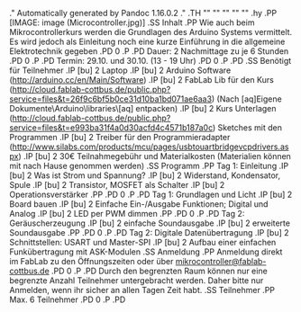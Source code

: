 .\" Automatically generated by Pandoc 1.16.0.2
.\"
.TH "" "" "" "" ""
.hy
.PP
[IMAGE: image (Microcontroller.jpg)]
.SS Inhalt
.PP
Wie auch beim Mikrocontrollerkurs werden die Grundlagen des Arduino
Systems vermittelt.
Es wird jedoch als Einleitung noch eine kurze Einführung in die
allgemeine Elektrotechnik gegeben
.PD 0
.P
.PD
Dauer: 2 Nachmittage zu je 6 Stunden
.PD 0
.P
.PD
Termin: 29.10.
und 30.10.
(13 \- 19 Uhr)
.PD 0
.P
.PD
.SS Benötigt für Teilnehmer
.IP \[bu] 2
Laptop
.IP \[bu] 2
Arduino Software (http://arduino.cc/en/Main/Software)
.IP \[bu] 2
FabLab Lib für den
Kurs (http://cloud.fablab-cottbus.de/public.php?service=files&t=26f9c6bf5b0ce31d10ba1bd071ae6aa3)
(Nach \[aq]Eigene Dokumente\\Arduino\\libraries\\\[aq] entpacken)
.IP \[bu] 2
Kurs
Unterlagen (http://cloud.fablab-cottbus.de/public.php?service=files&t=e993ba31f4a0d30acfd4c4571b187a0c)
Sketches mit den Programmen
.IP \[bu] 2
Treiber für den
Programmieradapter (http://www.silabs.com/products/mcu/pages/usbtouartbridgevcpdrivers.aspx)
.IP \[bu] 2
30€ Teilnahmegebühr und Materialkosten (Materialien können mit nach
Hause genommen werden)
.SS Programm
.PP
Tag 1: Einleitung
.IP \[bu] 2
Was ist Strom und Spannung?
.IP \[bu] 2
Widerstand, Kondensator, Spule
.IP \[bu] 2
Transistor, MOSFET als Schalter
.IP \[bu] 2
Operationsverstärker
.PP
.PD 0
.P
.PD
Tag 1: Grundlagen und Licht
.IP \[bu] 2
Board bauen
.IP \[bu] 2
Einfache Ein\-/Ausgabe Funktionen; Digital und Analog
.IP \[bu] 2
LED per PWM dimmen
.PP
.PD 0
.P
.PD
Tag 2: Geräuscherzeugung
.IP \[bu] 2
einfache Soundausgabe
.IP \[bu] 2
erweiterte Soundausgabe
.PP
.PD 0
.P
.PD
Tag 2: Digitale Datenübertragung
.IP \[bu] 2
Schnittstellen: USART und Master\-SPI
.IP \[bu] 2
Aufbau einer einfachen Funkübertragung mit ASK\-Modulen
.SS Anmeldung
.PP
Anmeldung direkt im FabLab zu den Öffnungszeiten oder über
<mikrocontroller@fablab-cottbus.de>
.PD 0
.P
.PD
Durch den begrenzten Raum können nur eine begrenzte Anzahl Teilnehmer
untergebracht werden.
Daher bitte nur Anmelden, wenn ihr sicher an allen Tagen Zeit habt.
.SS Teilnehmer
.PP
Max.
6 Teilnehmer
.PD 0
.P
.PD
